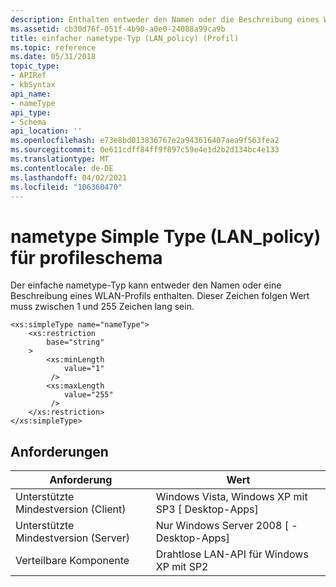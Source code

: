 ```yaml
---
description: Enthalten entweder den Namen oder die Beschreibung eines WLAN-Profils.
ms.assetid: cb30d76f-051f-4b90-a0e0-24088a99ca9b
title: einfacher nametype-Typ (LAN_policy) (Profil)
ms.topic: reference
ms.date: 05/31/2018
topic_type:
- APIRef
- kbSyntax
api_name:
- nameType
api_type:
- Schema
api_location: ''
ms.openlocfilehash: e73e8bd013836767e2a943616407aea9f563fea2
ms.sourcegitcommit: 0e611cdff84ff9f897c59e4e1d2b2d134bc4e133
ms.translationtype: MT
ms.contentlocale: de-DE
ms.lasthandoff: 04/02/2021
ms.locfileid: "106360470"
---
```

# <a name="nametype-simple-type-lan_policy-for-profileschema"></a>nametype Simple Type (LAN_policy) für profileschema

Der einfache nametype-Typ kann entweder den Namen oder eine Beschreibung eines WLAN-Profils enthalten. Dieser Zeichen folgen Wert muss zwischen 1 und 255 Zeichen lang sein.

``` syntax
<xs:simpleType name="nameType">
    <xs:restriction
        base="string"
    >
        <xs:minLength
            value="1"
         />
        <xs:maxLength
            value="255"
         />
    </xs:restriction>
</xs:simpleType>
```

## <a name="requirements"></a>Anforderungen



| Anforderung | Wert |
|-------------------------------------|---------------------------------------------------------------------|
| Unterstützte Mindestversion (Client)<br/> | Windows Vista, Windows XP mit SP3 \[ Desktop-Apps\]<br/> |
| Unterstützte Mindestversion (Server)<br/> | Nur Windows Server 2008 \[ -Desktop-Apps\]<br/>                |
| Verteilbare Komponente<br/>          | Drahtlose LAN-API für Windows XP mit SP2<br/>                 |



 

 




